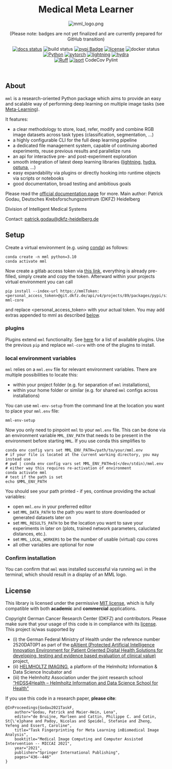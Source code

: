 <div align="center">

# Medical Meta Learner

![mml_logo.png](docs%2Fsource%2F_static%2Fmml_logo.png)

(Please note: badges are not yet finalized and are currently prepared for GitHub transition)

[![docs status](https://readthedocs.org/projects/mml/badge/?version=develop)](https://mml.readthedocs.io/en/develop/?badge=develop)
![build status](https://github.com/IMSY-DKFZ/mml/actions/workflows/<WORKFLOW_FILE>/badge.svg)
[![pypi Badge](https://img.shields.io/pypi/v/mml-core)](https://pypi.org/project/mml-core/)
[![license](https://img.shields.io/badge/License-MIT-green.svg?labelColor=gray)](https://github.com/ashleve/lightning-hydra-template#license)
![docker status](https://github.com/<OWNER>/<REPOSITORY>/actions/workflows/<WORKFLOW_FILE>/badge.svg) 
<br>
[![Python](https://img.shields.io/pypi/pyversions/mml-core.svg)](https://pypi.org/project/mml-core)
[![pytorch](https://img.shields.io/badge/PyTorch_2.0+-ee4c2c?logo=pytorch&logoColor=white)](https://pytorch.org/get-started/locally/)
[![lightning](https://img.shields.io/badge/-Lightning_2.0+-792ee5?logo=pytorchlightning&logoColor=white)](https://pytorchlightning.ai/)
[![hydra](https://img.shields.io/badge/Config-Hydra_1.3-89b8cd)](https://hydra.cc/) <br>
[![Ruff](https://img.shields.io/endpoint?url=https://raw.githubusercontent.com/astral-sh/ruff/main/assets/badge/v2.json)](https://github.com/astral-sh/ruff)
[![isort](https://img.shields.io/badge/%20imports-isort-%231674b1?style=flat&labelColor=ef8336)](https://pycqa.github.io/isort/)
CodeCov
Pylint

</div>

<br>

## About

`mml` is a research-oriented Python package which aims to provide an easy and scalable
way of performing deep learning on multiple image tasks (see 
[Meta-Learning](https://ieeexplore.ieee.org/stamp/stamp.jsp?tp=&arnumber=9428530)).

It features:
  * a clear methodology to store, load, refer, modify and combine RGB image datasets across task types (classification, segmentation, ...)
  * a highly configurable CLI for the full deep learning pipeline
  * a dedicated file management system, capable of continuing aborted experiments, reuse previous results and parallelize runs
  * an api for interactive pre- and post-experiment exploration
  * smooth integration of latest deep learning libraries ([lightning](https://github.com/Lightning-AI/lightning), [hydra](https://github.com/facebookresearch/hydra), [optuna](https://github.com/optuna/optuna), ...)
  * easy expandability via plugins or directly hooking into runtime objects via scripts or notebooks
  * good documentation, broad testing and ambitious goals

Please read the [official documentation page](https://mml.readthedocs.io/en/latest/index.html) for more.
Main author: Patrick Godau, Deutsches Krebsforschungszentrum (DKFZ) Heidelberg

Division of Intelligent Medical Systems

Contact: patrick.godau@dkfz-heidelberg.de

## Setup


Create a virtual environment (e.g. using [conda](https://docs.conda.io/projects/conda/en/latest/user-guide/install/index.html)) as follows:

```commandline
conda create -n mml python=3.10
conda activate mml
```

Now create a gitlab access token via [this link](https://git.dkfz.de/-/user_settings/personal_access_tokens?name=mmlToken&scopes=read_api), 
everything is already pre-filled, simply create and copy the token. Afterward within your projects virtual environment 
you can call

```commandline
pip install --index-url https://mmlToken:<personal_access_token>@git.dkfz.de/api/v4/projects/89/packages/pypi/simple mml-core
```

and replace <personal_access_token> with your actual token. You may add extras appended to mml as described [below](#extras).

### plugins

Plugins extend `mml` functionality. See [here](https://mml.readthedocs.io/en/latest/api/plugins/overview.html) for a 
list of available plugins. Use the previous `pip` and replace `mml-core` with one of the plugins to install.

### local environment variables

`mml` relies on a `mml.env` file for relevant environment variables. There are multiple possibilities to locate this:

 - within your project folder (e.g. for separation of `mml` installations),
 - within your home folder or similar (e.g. for shared `mml` configs across installations)

You can use `mml-env-setup` from the command line at the location you want to place your `mml.env` file:

```commandline
mml-env-setup
```

Now you only need to pinpoint `mml` to your `mml.env` file. This can be done via an environment variable `MML_ENV_PATH` 
that needs to be present in the environment before starting `MML`. If you use conda this simplifies to 

```commandline
conda env config vars set MML_ENV_PATH=/path/to/your/mml.env
# if your file is located at the current working directory, you may instead use
# pwd | conda env config vars set MML_ENV_PATH=$(</dev/stdin)/mml.env
# either way this requires re-activation of environment
conda activate mml
# test if the path is set
echo $MML_ENV_PATH
```

You should see your path printed - if yes, continue providing the actual variables:

 - open `mml.env` in your preferred editor
 - set `MML_DATA_PATH` to the path you want to store downloaded or generated datasets later on
 - set `MML_RESULTS_PATH` to be the location you want to save your experiments in later on (plots, trained network parameters, caluclated distances, etc.).
 - set `MML_LOCAL_WORKERS` to be the number of usable (virtual) cpu cores
 - all other variables are optional for now

### Confirm installation
You can confirm that `mml` was installed successful via running `mml` in the terminal, 
which should result in a display of an MML logo.

## License

This library is licensed under the permissive [MIT license](https://en.wikipedia.org/wiki/MIT_License),
which is fully compatible with both **academic** and **commercial** applications.

Copyright German Cancer Research Center (DKFZ) and contributors. 
Please make sure that your usage of this code is in compliance with its [license](LICENSE.txt). 
This project is/was supported by 

- (i) the German Federal Ministry of Health under the reference number 2520DAT0P1 as part of the
[pAItient (Protected Artificial Intelligence Innovation Environment for Patient
Oriented Digital Health Solutions for developing, testing and evidence based
evaluation of clinical value)](https://www.bundesgesundheitsministerium.de/ministerium/ressortforschung/handlungsfelder/forschungsschwerpunkte/digitale-innovation/modul-3-smarte-algorithmen-und-expertensysteme/paitient) project, 
- (ii) [HELMHOLTZ IMAGING](https://helmholtz-imaging.de/), a platform of the Helmholtz Information & Data Science Incubator and 
- (iii) the Helmholtz Association under the joint research school [“HIDSS4Health – Helmholtz 
Information and Data Science School for Health"](https://www.hidss4health.de/)

If you use this code in a research paper, **please cite**:

```
@InProceedings{Godau2021TaskF,
    author="Godau, Patrick and Maier-Hein, Lena",
    editor="de Bruijne, Marleen and Cattin, Philippe C. and Cotin, St{\'e}phane and Padoy, Nicolas and Speidel, Stefanie and Zheng, Yefeng and Essert, Caroline",
    title="Task Fingerprinting for Meta Learning inBiomedical Image Analysis",
    booktitle="Medical Image Computing and Computer Assisted Intervention -- MICCAI 2021",
    year="2021",
    publisher="Springer International Publishing",
    pages="436--446"
}
```
